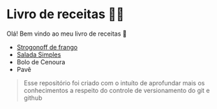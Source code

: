 
# Livro de receitas :man_cook:

Olá! Bem vindo ao meu livro de receitas :wave:

-   [Strogonoff de frango](https://github.com/MarcosLudgerio/livro-2-receitas/blob/master/receitas/strogonoff.md)
-   [Salada Simples](https://github.com/MarcosLudgerio/livro-2-receitas/blob/master/receitas/salada.md)
-   Bolo de Cenoura
-   Pavê

<blockquote>
Esse repositório foi criado com o intuíto de aprofundar mais os conhecimentos a respeito do controle de versionamento do git e github
</blockquote> 